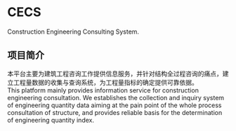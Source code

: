 # CECS
Construction Engineering Consulting System.
## 项目简介
本平台主要为建筑工程咨询工作提供信息服务，并针对结构全过程咨询的痛点，建立工程量数据的收集与查询系统，为工程量指标的确定提供可靠依据。  
This platform mainly provides information service for construction engineering consultation. We establishes the collection and inquiry system of engineering quantity data aiming at the pain point of the whole process consultation of structure, and provides reliable basis for the determination of engineering quantity index.
